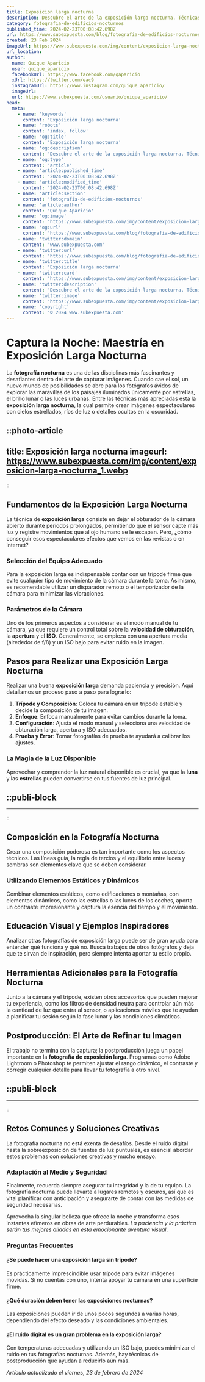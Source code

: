 ```yaml
---
title: Exposición larga nocturna
description: Descubre el arte de la exposición larga nocturna. Técnicas y consejos para capturar la belleza del cielo estrellado y paisajes urbanos.
category: fotografia-de-edificios-nocturnos
published_time: 2024-02-23T00:08:42.698Z
url: https://www.subexpuesta.com/blog/fotografia-de-edificios-nocturnos/exposicion-larga-nocturna
created: 23 Feb 2024
imageUrl: https://www.subexpuesta.com/img/content/exposicion-larga-nocturna_1.webp
url_location:
author:
  name: Quique Aparicio
  user: quique_aparicio
  facebookUrl: https://www.facebook.com/qaparicio
  xUrl: https://twitter.com/eac9
  instagramUrl: https://www.instagram.com/quique_aparicio/
  imageUrl: 
  url: https://www.subexpuesta.com/usuario/quique_aparicio/
head:
  meta:
    - name: 'keywords'
      content: 'Exposición larga nocturna'
    - name: 'robots'
      content: 'index, follow'
    - name: 'og:title'
      content: 'Exposición larga nocturna'
    - name: 'og:description'
      content: 'Descubre el arte de la exposición larga nocturna. Técnicas y consejos para capturar la belleza del cielo estrellado y paisajes urbanos.'
    - name: 'og:type'
      content: 'article'
    - name: 'article:published_time'
      content: '2024-02-23T00:08:42.698Z'
    - name: 'article:modified_time'
      content: '2024-02-23T00:08:42.698Z'
    - name: 'article:section'
      content: 'fotografia-de-edificios-nocturnos'
    - name: 'article:author'
      content: 'Quique Aparicio'
    - name: 'og:image'
      content: 'https://www.subexpuesta.com/img/content/exposicion-larga-nocturna_1.webp'
    - name: 'og:url'
      content: 'https://www.subexpuesta.com/blog/fotografia-de-edificios-nocturnos/exposicion-larga-nocturna'
    - name: 'twitter:domain'
      content: 'www.subexpuesta.com'
    - name: 'twitter:url'
      content: 'https://www.subexpuesta.com/blog/fotografia-de-edificios-nocturnos/exposicion-larga-nocturna'
    - name: 'twitter:title'
      content: 'Exposición larga nocturna'
    - name: 'twitter:card'
      content: 'https://www.subexpuesta.com/img/content/exposicion-larga-nocturna_1.webp'
    - name: 'twitter:description'
      content: 'Descubre el arte de la exposición larga nocturna. Técnicas y consejos para capturar la belleza del cielo estrellado y paisajes urbanos.'
    - name: 'twitter:image'
      content: 'https://www.subexpuesta.com/img/content/exposicion-larga-nocturna_1.webp'
    - name: 'copyright'
      content: '© 2024 www.subexpuesta.com'
---
```

# Captura la Noche: Maestría en Exposición Larga Nocturna

La **fotografía nocturna** es una de las disciplinas más fascinantes y desafiantes dentro del arte de capturar imágenes. Cuando cae el sol, un nuevo mundo de posibilidades se abre para los fotógrafos ávidos de explorar las maravillas de los paisajes iluminados únicamente por estrellas, el brillo lunar o las luces urbanas. Entre las técnicas más apreciadas está la **exposición larga nocturna**, la cual permite crear imágenes espectaculares con cielos estrellados, ríos de luz o detalles ocultos en la oscuridad.


::photo-article
---
title: Exposición larga nocturna
imageurl: https://www.subexpuesta.com/img/content/exposicion-larga-nocturna_1.webp
---
::


## Fundamentos de la Exposición Larga Nocturna

La técnica de **exposición larga** consiste en dejar el obturador de la cámara abierto durante periodos prolongados, permitiendo que el sensor capte más luz y registre movimientos que al ojo humano se le escapan. Pero, ¿cómo conseguir esos espectaculares efectos que vemos en las revistas o en internet?

### Selección del Equipo Adecuado
Para la exposición larga es indispensable contar con un trípode firme que evite cualquier tipo de movimiento de la cámara durante la toma. Asimismo, es recomendable utilizar un disparador remoto o el temporizador de la cámara para minimizar las vibraciones.

### Parámetros de la Cámara
Uno de los primeros aspectos a considerar es el modo manual de tu cámara, ya que requiere un control total sobre la **velocidad de obturación**, la **apertura** y el **ISO**. Generalmente, se empieza con una apertura media (alrededor de f/8) y un ISO bajo para evitar ruido en la imagen.

## Pasos para Realizar una Exposición Larga Nocturna

Realizar una buena **exposición larga** demanda paciencia y precisión. Aquí detallamos un proceso paso a paso para lograrlo:

1. **Trípode y Composición**: Coloca tu cámara en un trípode estable y decide la composición de tu imagen.
2. **Enfoque**: Enfoca manualmente para evitar cambios durante la toma.
3. **Configuración**: Ajusta el modo manual y selecciona una velocidad de obturación larga, apertura y ISO adecuados.
4. **Prueba y Error**: Tomar fotografías de prueba te ayudará a calibrar los ajustes.

### La Magia de la Luz Disponible
Aprovechar y comprender la luz natural disponible es crucial, ya que la **luna** y las **estrellas** pueden convertirse en tus fuentes de luz principal.


  ::publi-block
  ---
  ---
  ::
  
  
## Composición en la Fotografía Nocturna

Crear una composición poderosa es tan importante como los aspectos técnicos. Las líneas guía, la regla de tercios y el equilibrio entre luces y sombras son elementos clave que se deben considerar.

### Utilizando Elementos Estáticos y Dinámicos
Combinar elementos estáticos, como edificaciones o montañas, con elementos dinámicos, como las estrellas o las luces de los coches, aporta un contraste impresionante y captura la esencia del tiempo y el movimiento.

## Educación Visual y Ejemplos Inspiradores

Analizar otras fotografías de exposición larga puede ser de gran ayuda para entender qué funciona y qué no. Busca trabajos de otros fotógrafos y deja que te sirvan de inspiración, pero siempre intenta aportar tu estilo propio.

## Herramientas Adicionales para la Fotografía Nocturna

Junto a la cámara y el trípode, existen otros accesorios que pueden mejorar tu experiencia, como los filtros de densidad neutra para controlar aún más la cantidad de luz que entra al sensor, o aplicaciones móviles que te ayudan a planificar tu sesión según la fase lunar y las condiciones climáticas.

## Postproducción: El Arte de Refinar tu Imagen

El trabajo no termina con la captura; la postproducción juega un papel importante en la **fotografía de exposición larga**. Programas como Adobe Lightroom o Photoshop te permiten ajustar el rango dinámico, el contraste y corregir cualquier detalle para llevar tu fotografía a otro nivel.


  ::publi-block
  ---
  ---
  ::
  
  
## Retos Comunes y Soluciones Creativas

La fotografía nocturna no está exenta de desafíos. Desde el ruido digital hasta la sobreexposición de fuentes de luz puntuales, es esencial abordar estos problemas con soluciones creativas y mucho ensayo.

### Adaptación al Medio y Seguridad
Finalmente, recuerda siempre asegurar tu integridad y la de tu equipo. La fotografía nocturna puede llevarte a lugares remotos y oscuros, así que es vital planificar con anticipación y asegurarte de contar con las medidas de seguridad necesarias.

Aprovecha la singular belleza que ofrece la noche y transforma esos instantes efímeros en obras de arte perdurables. *La paciencia y la práctica serán tus mejores aliadas en esta emocionante aventura visual*.

### Preguntas Frecuentes

#### ¿Se puede hacer una **exposición larga** sin trípode?
Es prácticamente imprescindible usar trípode para evitar imágenes movidas. Si no cuentas con uno, intenta apoyar tu cámara en una superficie firme.

#### ¿Qué duración deben tener las exposiciones nocturnas?
Las exposiciones pueden ir de unos pocos segundos a varias horas, dependiendo del efecto deseado y las condiciones ambientales.

#### ¿El ruido digital es un gran problema en la exposición larga?
Con temperaturas adecuadas y utilizando un ISO bajo, puedes minimizar el ruido en tus fotografías nocturnas. Además, hay técnicas de postproducción que ayudan a reducirlo aún más.

_Artículo actualizado el viernes, 23 de febrero de 2024_